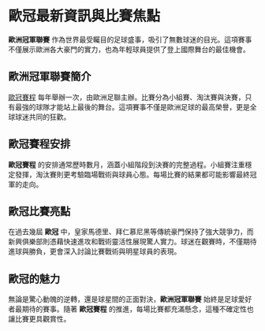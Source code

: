 <h1>歐冠最新資訊與比賽焦點</h1>

<p><strong>歐洲冠軍聯賽</strong> 作為世界最受矚目的足球盛事，吸引了無數球迷的目光。這項賽事不僅展示歐洲各大豪門的實力，也為年輕球員提供了登上國際舞台的最佳機會。</p>

<h2>歐洲冠軍聯賽簡介</h2>
<p><a href="https://2026fifa.tw/2025-26-uefa-champion-league/" target="_blank">歐冠賽程</a> 每年舉辦一次，由歐洲足聯主辦。比賽分為小組賽、淘汰賽與決賽，只有最強的球隊才能站上最後的舞台。這項賽事不僅是歐洲足球的最高榮譽，更是全球球迷共同的狂歡。</p>

<h2>歐冠賽程安排</h2>
<p><strong>歐冠賽程</strong> 的安排通常歷時數月，涵蓋小組階段到決賽的完整過程。小組賽注重穩定發揮，淘汰賽則更考驗臨場戰術與球員心態。每場比賽的結果都可能影響最終冠軍的走向。</p>

<h2>歐冠比賽亮點</h2>
<p>在過去幾屆 <strong>歐冠</strong> 中，皇家馬德里、拜仁慕尼黑等傳統豪門保持了強大競爭力，而新興俱樂部則憑藉快速進攻和戰術靈活性展現驚人實力。球迷在觀賽時，不僅期待進球與勝負，更會深入討論比賽戰術與明星球員的表現。</p>

<h2>歐冠的魅力</h2>
<p>無論是驚心動魄的逆轉，還是球星間的正面對決，<strong>歐洲冠軍聯賽</strong> 始終是足球愛好者最期待的賽事。隨著 <strong>歐冠賽程</strong> 的推進，每場比賽都充滿懸念，這種不確定性也讓比賽更具觀賞性。</p>
